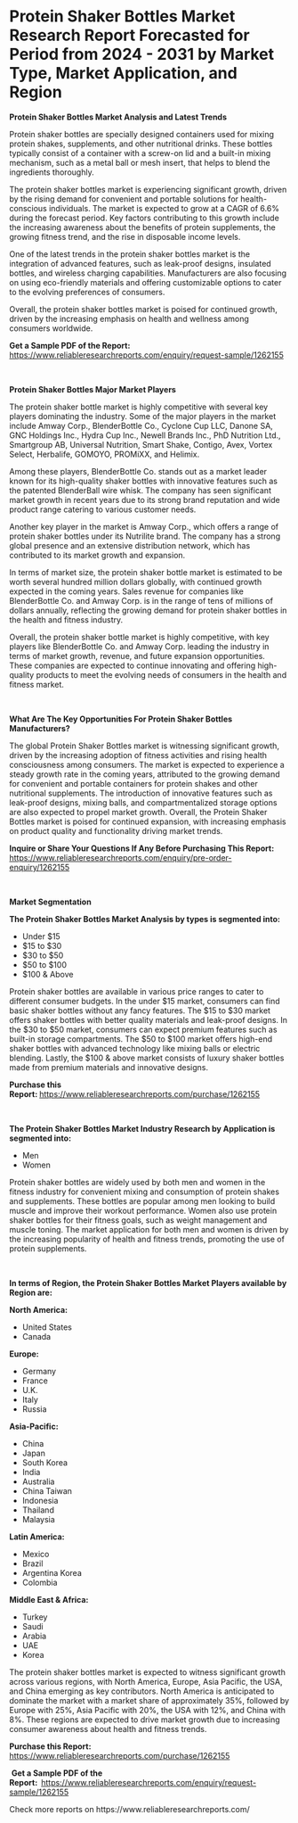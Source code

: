 <p><h1>Protein Shaker Bottles Market Research Report Forecasted for Period from 2024 -  2031 by Market Type, Market Application, and Region</h1></p><p><strong>Protein Shaker Bottles Market Analysis and Latest Trends</strong></p>
<p><p>Protein shaker bottles are specially designed containers used for mixing protein shakes, supplements, and other nutritional drinks. These bottles typically consist of a container with a screw-on lid and a built-in mixing mechanism, such as a metal ball or mesh insert, that helps to blend the ingredients thoroughly.</p><p>The protein shaker bottles market is experiencing significant growth, driven by the rising demand for convenient and portable solutions for health-conscious individuals. The market is expected to grow at a CAGR of 6.6% during the forecast period. Key factors contributing to this growth include the increasing awareness about the benefits of protein supplements, the growing fitness trend, and the rise in disposable income levels.</p><p>One of the latest trends in the protein shaker bottles market is the integration of advanced features, such as leak-proof designs, insulated bottles, and wireless charging capabilities. Manufacturers are also focusing on using eco-friendly materials and offering customizable options to cater to the evolving preferences of consumers.</p><p>Overall, the protein shaker bottles market is poised for continued growth, driven by the increasing emphasis on health and wellness among consumers worldwide.</p></p>
<p><strong>Get a Sample PDF of the Report:&nbsp;</strong> <a href="https://www.reliableresearchreports.com/enquiry/request-sample/1262155">https://www.reliableresearchreports.com/enquiry/request-sample/1262155</a></p>
<p>&nbsp;</p>
<p><strong>Protein Shaker Bottles Major Market Players</strong></p>
<p><p>The protein shaker bottle market is highly competitive with several key players dominating the industry. Some of the major players in the market include Amway Corp., BlenderBottle Co., Cyclone Cup LLC, Danone SA, GNC Holdings Inc., Hydra Cup Inc., Newell Brands Inc., PhD Nutrition Ltd., Smartgroup AB, Universal Nutrition, Smart Shake, Contigo, Avex, Vortex Select, Herbalife, GOMOYO, PROMiXX, and Helimix.</p><p>Among these players, BlenderBottle Co. stands out as a market leader known for its high-quality shaker bottles with innovative features such as the patented BlenderBall wire whisk. The company has seen significant market growth in recent years due to its strong brand reputation and wide product range catering to various customer needs.</p><p>Another key player in the market is Amway Corp., which offers a range of protein shaker bottles under its Nutrilite brand. The company has a strong global presence and an extensive distribution network, which has contributed to its market growth and expansion.</p><p>In terms of market size, the protein shaker bottle market is estimated to be worth several hundred million dollars globally, with continued growth expected in the coming years. Sales revenue for companies like BlenderBottle Co. and Amway Corp. is in the range of tens of millions of dollars annually, reflecting the growing demand for protein shaker bottles in the health and fitness industry.</p><p>Overall, the protein shaker bottle market is highly competitive, with key players like BlenderBottle Co. and Amway Corp. leading the industry in terms of market growth, revenue, and future expansion opportunities. These companies are expected to continue innovating and offering high-quality products to meet the evolving needs of consumers in the health and fitness market.</p></p>
<p>&nbsp;</p>
<p><strong>What Are The Key Opportunities For Protein Shaker Bottles Manufacturers?</strong></p>
<p><p>The global Protein Shaker Bottles market is witnessing significant growth, driven by the increasing adoption of fitness activities and rising health consciousness among consumers. The market is expected to experience a steady growth rate in the coming years, attributed to the growing demand for convenient and portable containers for protein shakes and other nutritional supplements. The introduction of innovative features such as leak-proof designs, mixing balls, and compartmentalized storage options are also expected to propel market growth. Overall, the Protein Shaker Bottles market is poised for continued expansion, with increasing emphasis on product quality and functionality driving market trends.</p></p>
<p><strong>Inquire or Share Your Questions If Any Before Purchasing This Report:</strong> <a href="https://www.reliableresearchreports.com/enquiry/pre-order-enquiry/1262155">https://www.reliableresearchreports.com/enquiry/pre-order-enquiry/1262155</a></p>
<p>&nbsp;</p>
<p><strong>Market Segmentation</strong></p>
<p><strong>The Protein Shaker Bottles Market Analysis by types is segmented into:</strong></p>
<p><ul><li>Under $15</li><li>$15 to $30</li><li>$30 to $50</li><li>$50 to $100</li><li>$100 & Above</li></ul></p>
<p><p>Protein shaker bottles are available in various price ranges to cater to different consumer budgets. In the under $15 market, consumers can find basic shaker bottles without any fancy features. The $15 to $30 market offers shaker bottles with better quality materials and leak-proof designs. In the $30 to $50 market, consumers can expect premium features such as built-in storage compartments. The $50 to $100 market offers high-end shaker bottles with advanced technology like mixing balls or electric blending. Lastly, the $100 & above market consists of luxury shaker bottles made from premium materials and innovative designs.</p></p>
<p><strong>Purchase this Report:&nbsp;</strong><a href="https://www.reliableresearchreports.com/purchase/1262155">https://www.reliableresearchreports.com/purchase/1262155</a></p>
<p>&nbsp;</p>
<p><strong>The Protein Shaker Bottles Market Industry Research by Application is segmented into:</strong></p>
<p><ul><li>Men</li><li>Women</li></ul></p>
<p><p>Protein shaker bottles are widely used by both men and women in the fitness industry for convenient mixing and consumption of protein shakes and supplements. These bottles are popular among men looking to build muscle and improve their workout performance. Women also use protein shaker bottles for their fitness goals, such as weight management and muscle toning. The market application for both men and women is driven by the increasing popularity of health and fitness trends, promoting the use of protein supplements.</p></p>
<p>&nbsp;</p>
<p><strong>In terms of Region, the Protein Shaker Bottles Market Players available by Region are:</strong></p>
<p>
    <p> <strong> North America: </strong>
        <ul>
            <li>United States</li>
            <li>Canada</li>
        </ul>
        </p> 
    <p> <strong> Europe: </strong>
        <ul>
            <li>Germany</li>
            <li>France</li>
            <li>U.K.</li>
            <li>Italy</li>
            <li>Russia</li>
        </ul>
        </p> 
    <p> <strong> Asia-Pacific: </strong>
        <ul>
            <li>China</li>
            <li>Japan</li>
            <li>South Korea</li>
            <li>India</li>
            <li>Australia</li>
            <li>China Taiwan</li>
            <li>Indonesia</li>
            <li>Thailand</li>
            <li>Malaysia</li>
        </ul>
        </p> 
    <p> <strong> Latin America: </strong>
        <ul>
            <li>Mexico</li>
            <li>Brazil</li>
            <li>Argentina Korea</li>
            <li>Colombia</li>
        </ul>
        </p> 
    <p> <strong> Middle East & Africa: </strong>
        <ul>
            <li>Turkey</li>
            <li>Saudi</li>
            <li>Arabia</li>
            <li>UAE</li>
            <li>Korea</li>
        </ul>
    </p>
    </p>
<p><p>The protein shaker bottles market is expected to witness significant growth across various regions, with North America, Europe, Asia Pacific, the USA, and China emerging as key contributors. North America is anticipated to dominate the market with a market share of approximately 35%, followed by Europe with 25%, Asia Pacific with 20%, the USA with 12%, and China with 8%. These regions are expected to drive market growth due to increasing consumer awareness about health and fitness trends.</p></p>
<p><strong>Purchase this Report: </strong><a href="https://www.reliableresearchreports.com/purchase/1262155">https://www.reliableresearchreports.com/purchase/1262155</a></p>
<p>&nbsp;<strong>Get a Sample PDF of the Report:&nbsp;&nbsp;</strong><a href="https://www.reliableresearchreports.com/enquiry/request-sample/1262155">https://www.reliableresearchreports.com/enquiry/request-sample/1262155</a></p>
<p><strong></strong></p>
<p>Check more reports on https://www.reliableresearchreports.com/</p>